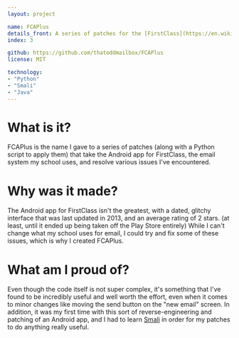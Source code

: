 ```yaml
---
layout: project

name: FCAPlus
details_front: A series of patches for the [FirstClass](https://en.wikipedia.org/wiki/FirstClass){:target="_blank"}{:rel="noopener noreferrer"} Android app that improve the app's usability and fix various bugs.
index: 3

github: https://github.com/thatoddmailbox/FCAPlus
license: MIT

technology:
- "Python"
- "Smali"
- "Java"
---
```

# What is it?
FCAPlus is the name I gave to a series of patches (along with a Python script to apply them) that take the Android app for FirstClass, the email system my school uses, and resolve various issues I've encountered.

# Why was it made?
The Android app for FirstClass isn't the greatest, with a dated, glitchy interface that was last updated in 2013, and an average rating of 2 stars. (at least, until it ended up being taken off the Play Store entirely) While I can't change what my school uses for email, I could try and fix some of these issues, which is why I created FCAPlus.

# What am I proud of?
Even though the code itself is not super complex, it's something that I've found to be incredibly useful and well worth the effort, even when it comes to minor changes like moving the send button on the "new email" screen. In addition, it was my first time with this sort of reverse-engineering and patching of an Android app, and I had to learn [Smali](https://github.com/JesusFreke/smali) in order for my patches to do anything really useful.